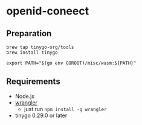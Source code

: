 # openid-coneect

## Preparation

```shell
brew tap tinygo-org/tools
brew install tinygo
```

```shell
export PATH="$(go env GOROOT)/misc/wasm:${PATH}"
```

## Requirements

- Node.js
- [wrangler](https://developers.cloudflare.com/workers/wrangler/)
  - just run `npm install -g wrangler`
- tinygo 0.29.0 or later
